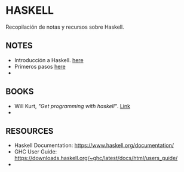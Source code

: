 # HASKELL

Recopilación de notas y recursos sobre Haskell.



## NOTES

- Introducción a Haskell. [here](./notes/00_Introduccion_haskell.md) 
- Primeros pasos [here](./notes/01_Pimeros_pasos.md)
- 



## BOOKS

- Will Kurt, *"Get programming with haskell"*. [Link](https://www.manning.com/books/get-programming-with-haskell)
- 



## RESOURCES

- Haskell Documentation: https://www.haskell.org/documentation/
- GHC User Guide: https://downloads.haskell.org/~ghc/latest/docs/html/users_guide/
- 